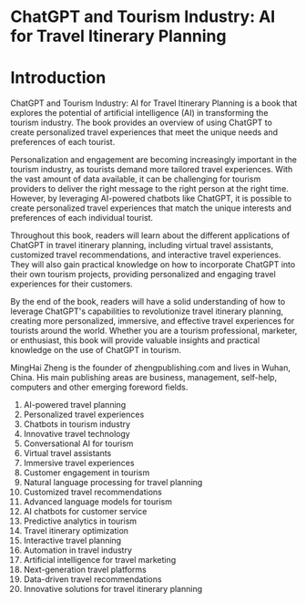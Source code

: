 # ChatGPT and Tourism Industry: AI for Travel Itinerary Planning

# Introduction

ChatGPT and Tourism Industry: AI for Travel Itinerary Planning is a book that explores the potential of artificial intelligence (AI) in transforming the tourism industry. The book provides an overview of using ChatGPT to create personalized travel experiences that meet the unique needs and preferences of each tourist.

Personalization and engagement are becoming increasingly important in the tourism industry, as tourists demand more tailored travel experiences. With the vast amount of data available, it can be challenging for tourism providers to deliver the right message to the right person at the right time. However, by leveraging AI-powered chatbots like ChatGPT, it is possible to create personalized travel experiences that match the unique interests and preferences of each individual tourist.

Throughout this book, readers will learn about the different applications of ChatGPT in travel itinerary planning, including virtual travel assistants, customized travel recommendations, and interactive travel experiences. They will also gain practical knowledge on how to incorporate ChatGPT into their own tourism projects, providing personalized and engaging travel experiences for their customers.

By the end of the book, readers will have a solid understanding of how to leverage ChatGPT's capabilities to revolutionize travel itinerary planning, creating more personalized, immersive, and effective travel experiences for tourists around the world. Whether you are a tourism professional, marketer, or enthusiast, this book will provide valuable insights and practical knowledge on the use of ChatGPT in tourism.

MingHai Zheng is the founder of zhengpublishing.com and lives in Wuhan, China. His main publishing areas are business, management, self-help, computers and other emerging foreword fields.



1. AI-powered travel planning
2. Personalized travel experiences
3. Chatbots in tourism industry
4. Innovative travel technology
5. Conversational AI for tourism
6. Virtual travel assistants
7. Immersive travel experiences
8. Customer engagement in tourism
9. Natural language processing for travel planning
10. Customized travel recommendations
11. Advanced language models for tourism
12. AI chatbots for customer service
13. Predictive analytics in tourism
14. Travel itinerary optimization
15. Interactive travel planning
16. Automation in travel industry
17. Artificial intelligence for travel marketing
18. Next-generation travel platforms
19. Data-driven travel recommendations
20. Innovative solutions for travel itinerary planning

